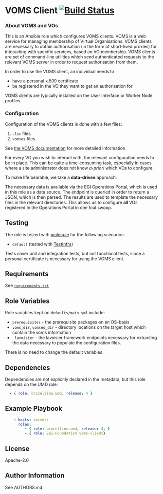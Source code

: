 # VOMS Client [![Build Status](https://travis-ci.org/EGI-Foundation/ansible-VOMS-client-role.svg?branch=master)](https://travis-ci.org/EGI-Foundation/ansible-VOMS-client-role)

<!-- A brief description of the role goes here. -->

### About VOMS and VOs

This is an Ansible role which configures VOMS clients.
VOMS is a web service for managing membership of Virtual Organisations.
VOMS clients are necessary to obtain authorisation (in the form of
short-lived proxies) for interacting with specific services, based on VO
membership.
VOMS clients are set of command-line utilities which send authenticated
requests to the relevant VOMS server in order to request authorisation
from them.

In order to use the VOMS client, an individual needs to

- have a personal x.509 certificate
- be registered in the VO they want to get an authorisation for

VOMS clients are typically installed on the User Interface or Worker Node profiles.

### Configuration

Configuration of the VOMS clients is done with a few files:

  1. `.lsc` files
  2. `vomses` files

See [the VOMS documentation](http://italiangrid.github.io/voms/documentation/voms-clients-guide/3.0.4/#voms-trust) for more detailed information.

For every VO you wish to interact with, the relevant configuration needs
to be in place.
This can be quite a time-consuming task, especially in cases where a
site administrator does not know _a-priori_ which VOs to configure.

To make life bearable, we take a **data-driven** approach.

The necessary data is available via the EGI Operations Portal, which
is used in this role as a data source.
The endpoint is queried in order to return a JSON, which is then
parsed.
The results are used to template the necessary files in the relevant
directories.
This allows us to configure **all** VOs registered in the Operations Portal
in one foul swoop.

## Testing

The role is tested with [molecule](https://molecule.readthedocs.io/en/latest/) for the following scenarios:

- `default` (tested with [TestInfra](http://testinfra.readthedocs.io/en/latest/))

Tests cover unit and integration tests, but not functional tests, since
a personal certificate is necessary for using the VOMS client.

## Requirements

See [`requirements.txt`](requirements.txt)

## Role Variables

Role variables kept on `defaults/main.yml` include:

- `prerequisites` - the prerequisite packages on an OS-basis
- `voms_dir`, `vomses_dir` - directory locations on the target host which contain the voms information
- ` lavoisier` - the lavoisier framework endpoints necessary for extracting the data necessary to populate the configuration files.

There is no need to change the default variables.

## Dependencies

Dependencies are not explicitly declared in the metadata, but this role depends on the UMD role:

```yaml
  - { role: brucellino.umd, release: 4 }
```

## Example Playbook

<!--
Including an example of how to use your role (for instance, with variables
passed in as parameters) is always nice for users too:
-->

```yaml
    - hosts: servers
      roles:
         - { role: brucellino.umd, release: 4, }
         - { role: EGI-Foundation.voms-client}
```

## License

Apache-2.0

## Author Information

See AUTHORS.md
